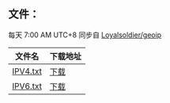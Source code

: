 ## **文件**：

每天 7:00 AM UTC+8 同步自 [Loyalsoldier/geoip](https://github.com/Loyalsoldier/geoip/raw/refs/heads/release/text/cn.txt)

| 文件名                                                                      | 下载地址                                                                                    |
|--------------------------------------------------------------------------|-----------------------------------------------------------------------------------------|
| [IPV4.txt](https://github.com/liangyi9812/ip-rule/blob/release/IPV4.txt) | [下载](https://raw.githubusercontent.com/liangyi9812/ip-rule/refs/heads/release/IPV4.txt) |
| [IPV6.txt](https://github.com/liangyi9812/ip-rule/blob/release/IPV6.txt) | [下载](https://raw.githubusercontent.com/liangyi9812/ip-rule/refs/heads/release/IPV6.txt) |
